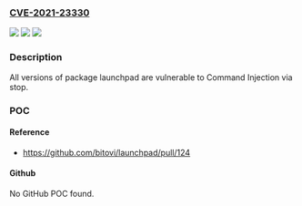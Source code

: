 ### [CVE-2021-23330](https://cve.mitre.org/cgi-bin/cvename.cgi?name=CVE-2021-23330)
![](https://img.shields.io/static/v1?label=Product&message=launchpad&color=blue)
![](https://img.shields.io/static/v1?label=Version&message=%3E%3D%200%20&color=brighgreen)
![](https://img.shields.io/static/v1?label=Vulnerability&message=Command%20Injection&color=brighgreen)

### Description

All versions of package launchpad are vulnerable to Command Injection via stop.

### POC

#### Reference
- https://github.com/bitovi/launchpad/pull/124

#### Github
No GitHub POC found.

